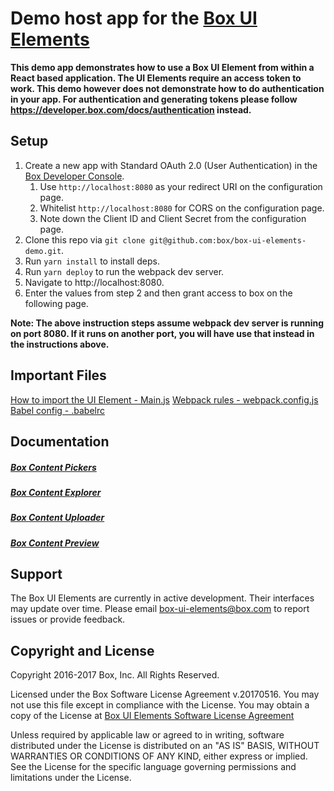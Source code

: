 Demo host app for the [Box UI Elements](https://developer.box.com/docs/box-ui-elements)
===========================================================================================

**This demo app demonstrates how to use a Box UI Element from within a React based application. The UI Elements require an access token to work. This demo however does not demonstrate how to do authentication in your app. For authentication and generating tokens please follow https://developer.box.com/docs/authentication instead.**

Setup
-----
1. Create a new app with Standard OAuth 2.0 (User Authentication) in the [Box Developer Console](https://app.box.com/developers/console).
    1. Use `http://localhost:8080` as your redirect URI on the configuration page.
    2. Whitelist `http://localhost:8080` for CORS on the configuration page.
    3. Note down the Client ID and Client Secret from the configuration page.
2. Clone this repo via `git clone git@github.com:box/box-ui-elements-demo.git`.
3. Run `yarn install` to install deps.
4. Run `yarn deploy` to run the webpack dev server.
5. Navigate to http://localhost:8080.
6. Enter the values from step 2 and then grant access to box on the following page.

**Note: The above instruction steps assume webpack dev server is running on port 8080. If it runs on another port, you will have use that instead in the instructions above.**

Important Files
---------------
[How to import the UI Element - Main.js](src/Main.js)
[Webpack rules - webpack.config.js](webpack.config.js)
[Babel config - .babelrc](.babelrc)

Documentation
-------------
##### [Box Content Pickers](https://developer.box.com/docs/box-content-picker)
##### [Box Content Explorer](https://developer.box.com/docs/box-content-explorer)
##### [Box Content Uploader](https://developer.box.com/docs/box-content-uploader)
##### [Box Content Preview](https://developer.box.com/docs/box-content-preview)

## Support
The Box UI Elements are currently in active development. Their interfaces may update over time. Please email [box-ui-elements@box.com](mailto:box-ui-elements@box.com) to report issues or provide feedback.

## Copyright and License
Copyright 2016-2017 Box, Inc. All Rights Reserved.

Licensed under the Box Software License Agreement v.20170516.
You may not use this file except in compliance with the License.
You may obtain a copy of the License at [Box UI Elements Software License Agreement](https://developer.box.com/docs/box-ui-elements-license)

Unless required by applicable law or agreed to in writing, software
distributed under the License is distributed on an "AS IS" BASIS,
WITHOUT WARRANTIES OR CONDITIONS OF ANY KIND, either express or implied.
See the License for the specific language governing permissions and
limitations under the License.
